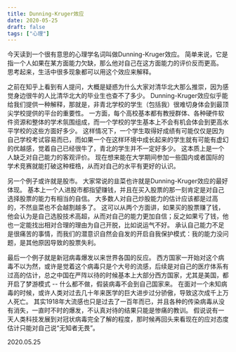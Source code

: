 ```yaml
---
title: Dunning-Kruger效应
date: 2020-05-25
draft: false
tags: ["心理"]
---
```


今天读到一个很有意思的心理学名词叫做Dunning-Kruger效应。
简单来说，它是指一个人如果在某方面能力欠缺，那么他对自己在这方面能力的评价反而更高。
思考起来，生活中很多现象都可以用这个效应来解释。

之前在知乎上看到有人提问，大概是疑惑为什么大家对清华北大那么推崇，因为感觉身边很牛的人比清华北大的毕业生也查不了多少。
Dunning-Kruger效应似乎能给我们提供一种解释，那就是，非青北学校的学生（包括我）很难切身体会到最顶尖学校提供的平台的重要性。
一方面，每个高校基本都有教授群体、各种硬件软件资源和整体的学术氛围组成，而一个学校的学生基本上不会有机会体会到更高水平学校的这些方面好多少。
这样情况下，一个学生取得好成绩有可能仅仅是因为自己学校考试容易而已，而如果一个在这样环境中成长起来的学生就有可能有虚幻的优越感，觉着自己已经很牛了，青北的学生并不一定好多少。
这本质上是一个人缺乏对自己能力的客观评价。
现在想来能在大学期间参加一些国内或者国际的学术竞赛就能打破这种桎梏，从而对自己的水平有更好的认识。

另一个例子或许就是股市。
大家常说的韭菜也许就是Dunning-Kruger效应的最好体现。
基本上一个人进股市都指望赚钱，并且在买入股票的那一刻肯定是对自己选择股票的能力有相当的自信。
大多数人对自己炒股能力的估计应该都是过高的，不然韭菜也不会越割越多了。
这可以从两个方面讲，如果买的股票赚了钱，他会认为是自己选股技术高超，从而对自己的能力更加自信；反之如果亏了钱，他也一定能找出相对合理的理由为自己开脱，比如说运气不好。
承认自己能力不足是很痛苦的事情，而我们的潜意识自然会自发的开启自我保护模式：我的能力没问题，是其他原因导致的股票失利。

最后一个例子就是新冠病毒爆发以来世界各国的反应。
西方国家一开始对这个病毒不以为然，或许是觉着这个病毒只是个大号的流感，后续是对自己的医疗体系有过高的估计，总之中国在严阵以待的时候基本上大部分西方国家，尤其是美国，都开启了梦游模式 -- 什么都不做，假装病毒不会到自己国家来。
在面对一个未知病毒的时候，或许人类对过去几十年来医学的巨大进步过分骄傲，导致这次成千上万人死亡。
其实1918年大流感也只是过去了一百年而已，并且各种的传染病毒从没有消失，一直时不时的爆发，不认真对待的结果只能是惨痛的教训。
假说说有一天人类科技发展到对冠状病毒完全了解的程度，那时候再回头来看现在的应对态度估计只能对自己说“无知者无畏”。

2020.05.25
 